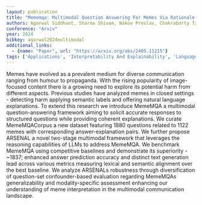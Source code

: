 ```yaml
---
layout: publication
title: "Mememqa: Multimodal Question Answering For Memes Via Rationale-based Inferencing"
authors: Agarwal Siddhant, Sharma Shivam, Nakov Preslav, Chakraborty Tanmoy
conference: "Arxiv"
year: 2024
bibkey: agarwal2024multimodal
additional_links:
  - {name: "Paper", url: "https://arxiv.org/abs/2405.11215"}
tags: ['Applications', 'Interpretability And Explainability', 'Language Modeling', 'Multimodal Models', 'RAG', 'Security', 'Tools']
---
```

Memes have evolved as a prevalent medium for diverse communication ranging from humour to propaganda. With the rising popularity of image-focused content there is a growing need to explore its potential harm from different aspects. Previous studies have analyzed memes in closed settings - detecting harm applying semantic labels and offering natural language explanations. To extend this research we introduce MemeMQA a multimodal question-answering framework aiming to solicit accurate responses to structured questions while providing coherent explanations. We curate MemeMQACorpus a new dataset featuring 1880 questions related to 1122 memes with corresponding answer-explanation pairs. We further propose ARSENAL a novel two-stage multimodal framework that leverages the reasoning capabilities of LLMs to address MemeMQA. We benchmark MemeMQA using competitive baselines and demonstrate its superiority - ~1837; enhanced answer prediction accuracy and distinct text generation lead across various metrics measuring lexical and semantic alignment over the best baseline. We analyze ARSENALs robustness through diversification of question-set confounder-based evaluation regarding MemeMQAs generalizability and modality-specific assessment enhancing our understanding of meme interpretation in the multimodal communication landscape.
